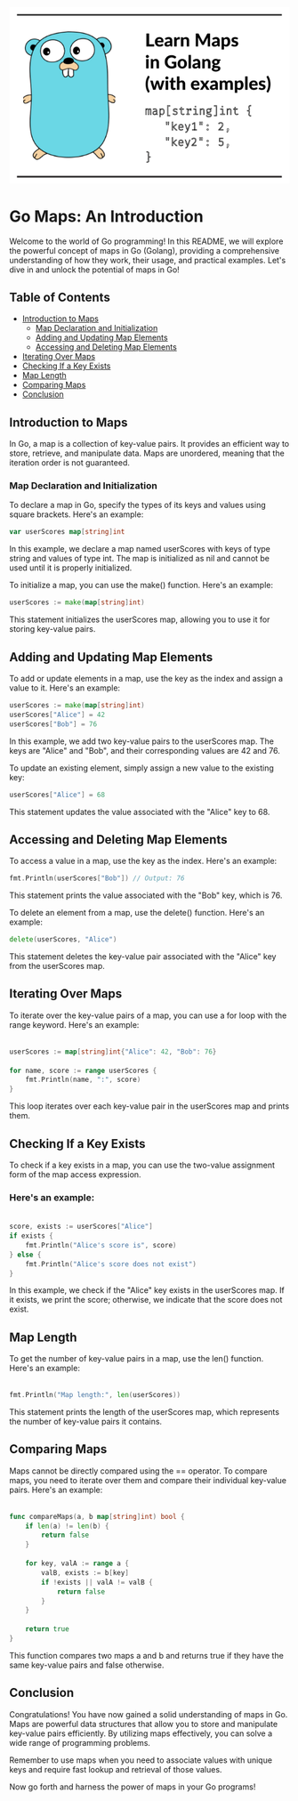 <div align="center">
  <img src="/images/maps/one.png" alt="Go Map Icon" >
</div>

# Go Maps: An Introduction

Welcome to the world of Go programming! In this README, we will explore the powerful concept of maps in Go (Golang), providing a comprehensive understanding of how they work, their usage, and practical examples. Let's dive in and unlock the potential of maps in Go!

## Table of Contents

- [Introduction to Maps](#introduction-to-maps)
  - [Map Declaration and Initialization](#map-declaration-and-initialization)
  - [Adding and Updating Map Elements](#adding-and-updating-map-elements)
  - [Accessing and Deleting Map Elements](#accessing-and-deleting-map-elements)
- [Iterating Over Maps](#iterating-over-maps)
- [Checking If a Key Exists](#checking-if-a-key-exists)
- [Map Length](#map-length)
- [Comparing Maps](#comparing-maps)
- [Conclusion](#conclusion)

## Introduction to Maps

In Go, a map is a collection of key-value pairs. It provides an efficient way to store, retrieve, and manipulate data. Maps are unordered, meaning that the iteration order is not guaranteed.

### Map Declaration and Initialization

To declare a map in Go, specify the types of its keys and values using square brackets. Here's an example:

```go
var userScores map[string]int
```
In this example, we declare a map named userScores with keys of type string and values of type int. The map is initialized as nil and cannot be used until it is properly initialized.

To initialize a map, you can use the make() function. Here's an example:

```go
userScores := make(map[string]int)
```

This statement initializes the userScores map, allowing you to use it for storing key-value pairs.

## Adding and Updating Map Elements

To add or update elements in a map, use the key as the index and assign a value to it. Here's an example:

```go
userScores := make(map[string]int)
userScores["Alice"] = 42
userScores["Bob"] = 76
```

In this example, we add two key-value pairs to the userScores map. The keys are "Alice" and "Bob", and their corresponding values are 42 and 76.

To update an existing element, simply assign a new value to the existing key:

```go
userScores["Alice"] = 68
```

This statement updates the value associated with the "Alice" key to 68.

## Accessing and Deleting Map Elements

To access a value in a map, use the key as the index. Here's an example:

```go
fmt.Println(userScores["Bob"]) // Output: 76
```

This statement prints the value associated with the "Bob" key, which is 76.

To delete an element from a map, use the delete() function. Here's an example:

```go
delete(userScores, "Alice")
```

This statement deletes the key-value pair associated with the "Alice" key from the userScores map.

## Iterating Over Maps

To iterate over the key-value pairs of a map, you can use a for loop with the range keyword. Here's an example:

```go

userScores := map[string]int{"Alice": 42, "Bob": 76}

for name, score := range userScores {
    fmt.Println(name, ":", score)
}
```

This loop iterates over each key-value pair in the userScores map and prints them.

## Checking If a Key Exists

To check if a key exists in a map, you can use the two-value assignment form of the map access expression. 

### Here's an example:

```go

score, exists := userScores["Alice"]
if exists {
    fmt.Println("Alice's score is", score)
} else {
    fmt.Println("Alice's score does not exist")
}
```

In this example, we check if the "Alice" key exists in the userScores map. If it exists, we print the score; otherwise, we indicate that the score does not exist.

## Map Length

To get the number of key-value pairs in a map, use the len() function. Here's an example:

```go

fmt.Println("Map length:", len(userScores))
```

This statement prints the length of the userScores map, which represents the number of key-value pairs it contains.

## Comparing Maps

Maps cannot be directly compared using the == operator. To compare maps, you need to iterate over them and compare their individual key-value pairs. Here's an example:

```go

func compareMaps(a, b map[string]int) bool {
    if len(a) != len(b) {
        return false
    }
    
    for key, valA := range a {
        valB, exists := b[key]
        if !exists || valA != valB {
            return false
        }
    }
    
    return true
}
```

This function compares two maps a and b and returns true if they have the same key-value pairs and false otherwise.

## Conclusion

Congratulations! You have now gained a solid understanding of maps in Go. Maps are powerful data structures that allow you to store and manipulate key-value pairs efficiently. By utilizing maps effectively, you can solve a wide range of programming problems.

Remember to use maps when you need to associate values with unique keys and require fast lookup and retrieval of those values.

Now go forth and harness the power of maps in your Go programs!